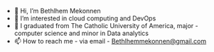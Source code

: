 - 👋 Hi, I’m Bethlhem Mekonnen
- 👀 I’m interested in cloud computing and DevOps
- 🌱 I graduated from The Catholic University of America, major - computer science and minor in Data analytics
- 📫 How to reach me - via email - Bethlhemmekonnen@gmail.com
<!---
BethlhemM/BethlhemM is a ✨ special ✨ repository because its `README.md` (this file) appears on your GitHub profile.
You can click the Preview link to take a look at your changes.
--->
